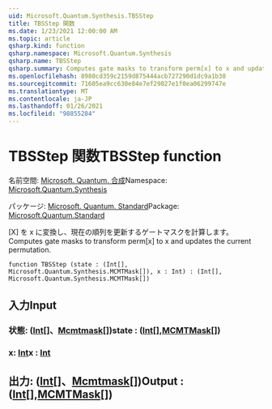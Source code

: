 ```yaml
---
uid: Microsoft.Quantum.Synthesis.TBSStep
title: TBSStep 関数
ms.date: 1/23/2021 12:00:00 AM
ms.topic: article
qsharp.kind: function
qsharp.namespace: Microsoft.Quantum.Synthesis
qsharp.name: TBSStep
qsharp.summary: Computes gate masks to transform perm[x] to x and updates the current permutation.
ms.openlocfilehash: 8980cd359c2159d875444acb727290d1dc9a1b38
ms.sourcegitcommit: 71605ea9cc630e84e7ef29027e1f0ea06299747e
ms.translationtype: MT
ms.contentlocale: ja-JP
ms.lasthandoff: 01/26/2021
ms.locfileid: "98855284"
---
```

# <a name="tbsstep-function"></a><span data-ttu-id="b1803-102">TBSStep 関数</span><span class="sxs-lookup"><span data-stu-id="b1803-102">TBSStep function</span></span>

<span data-ttu-id="b1803-103">名前空間: [Microsoft. Quantum. 合成](xref:Microsoft.Quantum.Synthesis)</span><span class="sxs-lookup"><span data-stu-id="b1803-103">Namespace: [Microsoft.Quantum.Synthesis](xref:Microsoft.Quantum.Synthesis)</span></span>

<span data-ttu-id="b1803-104">パッケージ: [Microsoft. Quantum. Standard](https://nuget.org/packages/Microsoft.Quantum.Standard)</span><span class="sxs-lookup"><span data-stu-id="b1803-104">Package: [Microsoft.Quantum.Standard](https://nuget.org/packages/Microsoft.Quantum.Standard)</span></span>


<span data-ttu-id="b1803-105">[X] を x に変換し、現在の順列を更新するゲートマスクを計算します。</span><span class="sxs-lookup"><span data-stu-id="b1803-105">Computes gate masks to transform perm[x] to x and updates the current permutation.</span></span>

```qsharp
function TBSStep (state : (Int[], Microsoft.Quantum.Synthesis.MCMTMask[]), x : Int) : (Int[], Microsoft.Quantum.Synthesis.MCMTMask[])
```


## <a name="input"></a><span data-ttu-id="b1803-106">入力</span><span class="sxs-lookup"><span data-stu-id="b1803-106">Input</span></span>

### <a name="state--intmcmtmask"></a><span data-ttu-id="b1803-107">状態: ([Int](xref:microsoft.quantum.lang-ref.int)[]、[Mcmtmask](xref:Microsoft.Quantum.Synthesis.MCMTMask)[])</span><span class="sxs-lookup"><span data-stu-id="b1803-107">state : ([Int](xref:microsoft.quantum.lang-ref.int)[],[MCMTMask](xref:Microsoft.Quantum.Synthesis.MCMTMask)[])</span></span>




### <a name="x--int"></a><span data-ttu-id="b1803-108">x: [Int](xref:microsoft.quantum.lang-ref.int)</span><span class="sxs-lookup"><span data-stu-id="b1803-108">x : [Int](xref:microsoft.quantum.lang-ref.int)</span></span>





## <a name="output--intmcmtmask"></a><span data-ttu-id="b1803-109">出力: ([Int](xref:microsoft.quantum.lang-ref.int)[]、[Mcmtmask](xref:Microsoft.Quantum.Synthesis.MCMTMask)[])</span><span class="sxs-lookup"><span data-stu-id="b1803-109">Output : ([Int](xref:microsoft.quantum.lang-ref.int)[],[MCMTMask](xref:Microsoft.Quantum.Synthesis.MCMTMask)[])</span></span>


